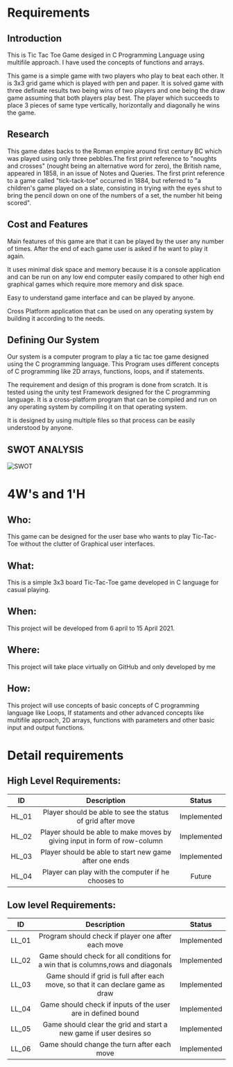 # Requirements
## Introduction
 This is Tic Tac Toe Game desiged in C Programming Language using multifile approach. I have used the concepts of functions and arrays.
 
 This game is a simple game with two players who play to beat each other. It is 3x3 grid game which is played with pen and paper. It is solved game with three definate results two being wins of two players and one being the draw game assuming that both players play best. The player which succeeds to place 3 pieces of same type vertically, horizontally and diagonally he wins the game.

## Research
  This game dates backs to the Roman empire around first century BC which was played using only three pebbles.The first print reference to "noughts and crosses" (nought being an alternative word for zero), the British name, appeared in 1858, in an issue of Notes and Queries. The first print reference to a game called "tick-tack-toe" occurred in 1884, but referred to "a children's game played on a slate, consisting in trying with the eyes shut to bring the pencil down on one of the numbers of a set, the number hit being scored".

## Cost and Features
 Main features of this game are that it can be played by the user any number of times. After the end of each game user is asked if he want to play it again. 
 
 It uses minimal disk space and memory because it is a console application and can be run on any low end computer easily compared to other high end graphical games which require more memory and disk space.

Easy to understand game interface and can be played by anyone.

Cross Platform application that can be used on any operating system by building it according to the needs.
## Defining Our System
Our system is a computer program to play a tic tac toe game designed using the C programming language. This Program uses different concepts of C programming like 2D arrays, functions, loops, and if statements. 

The requirement and design of this program is done from scratch. It is tested using the unity test Framework designed for the C programming language. It is a cross-platform program that can be compiled and run on any operating system by compiling it on that operating system. 

It is designed by using multiple files so that process can be easily understood by anyone.

## SWOT ANALYSIS
![SWOT](https://user-images.githubusercontent.com/54026778/114148218-2781c880-9937-11eb-9eca-7f6bae303199.jpg)

# 4W&#39;s and 1&#39;H

## Who:

This game can be designed for the user base who wants to play Tic-Tac-Toe without the clutter of Graphical user interfaces. 

## What:

This is a simple 3x3 board Tic-Tac-Toe game developed in C language for casual playing.

## When:

This project will be developed from 6 april to 15 April 2021.

## Where:

This project will take place virtually on GitHub and only developed by me

## How:

This project will use concepts of basic concepts of C programming language like Loops, If stataments and other advanced concepts like multifile approach, 2D arrays, functions with parameters and other basic input and output functions.

# Detail requirements
## High Level Requirements:

|   ID  	|                                Description                                	|    Status   	|
|:-----:	|:-------------------------------------------------------------------------:	|:-----------:	|
| HL_01 	|         Player should be able to see the status of grid after move        	| Implemented 	|
| HL_02 	| Player should be able to make moves by giving input in form of row-column 	| Implemented 	|
| HL_03 	|           Player should be able to start new game after one ends          	| Implemented 	|
| HL_04 	|             Player can play with the computer if he chooses to            	|    Future   	|

##  Low level Requirements:

|   ID  	|                                    Description                                    	|    Status   	|
|:-----:	|:---------------------------------------------------------------------------------:	|:-----------:	|
| LL_01 	|                 Program should check if player one after each move                	| Implemented 	|
| LL_02 	| Game should check for all conditions for a win that is columns,rows and diagonals 	| Implemented 	|
| LL_03 	|  Game should if grid is full after each move, so that it can declare game as draw 	| Implemented 	|
| LL_04 	|            Game should check if inputs of the user are in defined bound           	| Implemented 	|
| LL_05 	|         Game should clear the grid and start a new game if user desires so        	| Implemented 	|
| LL_06 	|                    Game should change the turn after each move                    	| Implemented 	|


